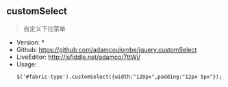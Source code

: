 ## customSelect

> 自定义下拉菜单

* Version: *
* Github: https://github.com/adamcoulombe/jquery.customSelect
* LiveEditor: http://jsfiddle.net/adamco/7ttWj/
* Usage:
  ```
  $('#fabric-type').customSelect({width:"120px",padding:"12px 5px"});
  ```